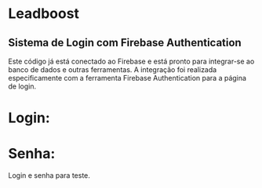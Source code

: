 # Leadboost

## Sistema de Login com Firebase Authentication ##

Este código já está conectado ao Firebase e está pronto para integrar-se ao banco de dados e outras ferramentas. A integração foi realizada especificamente com a ferramenta Firebase Authentication para a página de login.

# Login:
# Senha:

Login e senha para teste.
